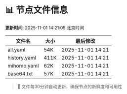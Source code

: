 # 📊 节点文件信息

**更新时间**: 2025-11-01 14:21:05 北京时间

| 文件名 | 大小 | 最后修改 |
|--------|------|----------|
| all.yaml | 54K | 2025-11-01 14:21 |
| history.yaml | 411K | 2025-11-01 14:21 |
| mihomo.yaml | 62K | 2025-11-01 14:21 |
| base64.txt | 57K | 2025-11-01 14:21 |

> 🔄 文件每30分钟自动更新，确保节点的新鲜度和可用性
